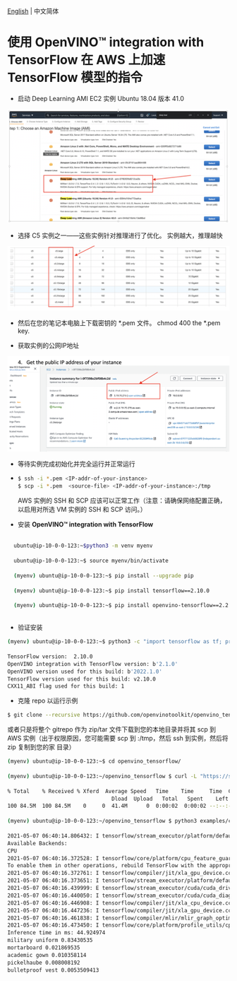 [English](./AWS_instructions.md) | 中文简体
# 使用 **OpenVINO™ integration with TensorFlow** 在 AWS 上加速 TensorFlow 模型的指令

-	启动 Deep Learning AMI EC2 实例 Ubuntu 18.04 版本 41.0

<p align="center">
 <img src="images/AWS_image_1.png">
</p>

-	选择 C5 实例之一——这些实例针对推理进行了优化。 实例越大，推理越快

<p align="center">
<img src="images/AWS_image_2.png">
 </p>

-	然后在您的笔记本电脑上下载密钥的 *.pem 文件。
chmod 400 the *.pem key.  

-	获取实例的公网IP地址

<p align="center">
<img src="images/AWS_image_3.png">
</p>

-	等待实例完成初始化并完全运行并正常运行
- 
  ```bash
  $ ssh -i *.pem <IP-addr-of-your-instance>  
  $ scp -i *.pem  <source-file> <IP-addr-of-your-instance>:/tmp
  ```

  AWS 实例的 SSH 和 SCP 应该可以正常工作（注意：请确保网络配置正确，以启用对所选 VM 实例的 SSH 和 SCP 访问。）
  
- 安装 **OpenVINO™ integration with TensorFlow**

```bash

  ubuntu@ip-10-0-0-123:~$python3 -m venv myenv
  
  ubuntu@ip-10-0-0-123:~$ source myenv/bin/activate

  (myenv) ubuntu@ip-10-0-0-123:~$ pip install --upgrade pip

  (myenv) ubuntu@ip-10-0-0-123:~$ pip install tensorflow==2.10.0

  (myenv) ubuntu@ip-10-0-0-123:~$ pip install openvino-tensorflow==2.2.0
  
```
-	验证安装 

```bash
(myenv) ubuntu@ip-10-0-0-123:~$ python3 -c "import tensorflow as tf; print('TensorFlow version: ',tf.__version__); import openvino_tensorflow; print(openvino_tensorflow.__version__)"

TensorFlow version:  2.10.0
OpenVINO integration with TensorFlow version: b'2.1.0'
OpenVINO version used for this build: b'2022.1.0'
TensorFlow version used for this build: v2.10.0
CXX11_ABI flag used for this build: 1
```

- 克隆 repo 以运行示例
```bash
$ git clone --recursive https://github.com/openvinotoolkit/openvino_tensorflow.git
```

或者只是将整个 gitrepo 作为 zip/tar 文件下载到您的本地目录并将其 scp 到 AWS 实例（出于权限原因，您可能需要 scp 到 :/tmp，然后 ssh 到实例，然后将 zip 复制到您的家 目录）

```bash
(myenv) ubuntu@ip-10-0-0-123:~$ cd openvino_tensorflow/

(myenv) ubuntu@ip-10-0-0-123:~/openvino_tensorflow $ curl -L "https://storage.googleapis.com/download.tensorflow.org/models/inception_v3_2016_08_28_frozen.pb.tar.gz" | tar -C ./examples/data -xz

% Total    % Received % Xferd  Average Speed   Time    Time     Time  Current
                                 Dload  Upload   Total   Spent    Left  Speed
100 84.5M  100 84.5M    0     0  41.4M      0  0:00:02  0:00:02 --:--:-- 41.4M

(myenv) ubuntu@ip-10-0-0-123:~/openvino_tensorflow $ python3 examples/classification_sample.py

2021-05-07 06:40:14.806432: I tensorflow/stream_executor/platform/default/dso_loader.cc:49] Successfully opened dynamic library libcudart.so.11.0
Available Backends:
CPU
2021-05-07 06:40:16.372528: I tensorflow/core/platform/cpu_feature_guard.cc:142] This TensorFlow binary is optimized with oneAPI Deep Neural Network Library (oneDNN) to use the following CPU instructions in performance-critical operations: AVX2 AVX512F FMA
To enable them in other operations, rebuild TensorFlow with the appropriate compiler flags.
2021-05-07 06:40:16.372761: I tensorflow/compiler/jit/xla_gpu_device.cc:99] Not creating XLA devices, tf_xla_enable_xla_devices not set
2021-05-07 06:40:16.373651: I tensorflow/stream_executor/platform/default/dso_loader.cc:49] Successfully opened dynamic library libcuda.so.1
2021-05-07 06:40:16.439999: E tensorflow/stream_executor/cuda/cuda_driver.cc:328] failed call to cuInit: CUDA_ERROR_NO_DEVICE: no CUDA-capable device is detected
2021-05-07 06:40:16.440050: I tensorflow/stream_executor/cuda/cuda_diagnostics.cc:156] kernel driver does not appear to be running on this host (ip-172-31-47-195): /proc/driver/nvidia/version does not exist
2021-05-07 06:40:16.446908: I tensorflow/compiler/jit/xla_cpu_device.cc:41] Not creating XLA devices, tf_xla_enable_xla_devices not set
2021-05-07 06:40:16.447236: I tensorflow/compiler/jit/xla_gpu_device.cc:99] Not creating XLA devices, tf_xla_enable_xla_devices not set
2021-05-07 06:40:16.461838: I tensorflow/compiler/mlir/mlir_graph_optimization_pass.cc:196] None of the MLIR optimization passes are enabled (registered 0 passes)
2021-05-07 06:40:16.473450: I tensorflow/core/platform/profile_utils/cpu_utils.cc:112] CPU Frequency: 2999995000 Hz
Inference time in ms: 44.924974
military uniform 0.83430535
mortarboard 0.021869535
academic gown 0.010358114
pickelhaube 0.008008192
bulletproof vest 0.0053509413 
```
